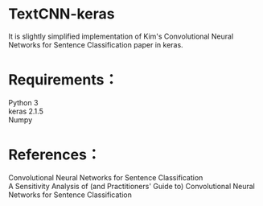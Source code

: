 # TextCNN-keras
It is slightly simplified implementation of Kim's Convolutional Neural Networks for Sentence Classification paper in keras.
# Requirements：</br>
Python 3</br>
keras 2.1.5</br>
Numpy</br>
# References：</br>
Convolutional Neural Networks for Sentence Classification</br>
A Sensitivity Analysis of (and Practitioners' Guide to) Convolutional Neural Networks for Sentence Classification</br>
